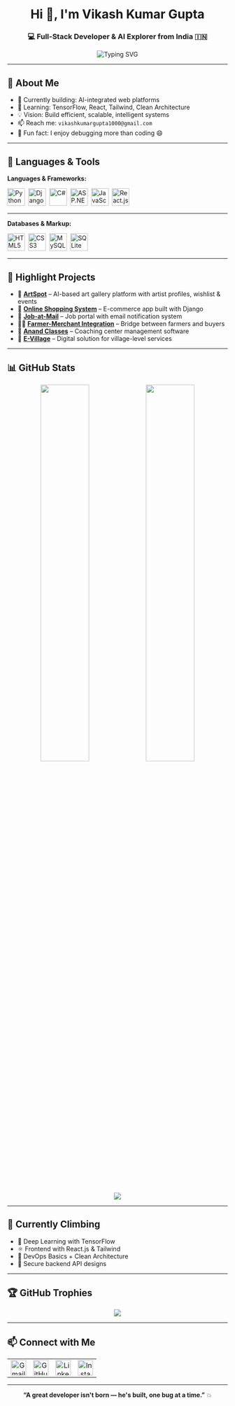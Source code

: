 <h1 align="center">Hi 👋, I'm Vikash Kumar Gupta</h1>
<h3 align="center">💻 Full-Stack Developer & AI Explorer from India 🇮🇳</h3>

<p align="center">
  <img src="https://readme-typing-svg.demolab.com?font=Fira+Code&weight=600&pause=1000&center=true&vCenter=true&width=440&lines=Code.+Build.+Repeat.;Python+Django+Lover;Backend+Logic+Expert;React+Learning+In+Progress" alt="Typing SVG" />
</p>

---

## 🚀 About Me

- 🔭 Currently building: AI-integrated web platforms  
- 🌱 Learning: TensorFlow, React, Tailwind, Clean Architecture  
- 💡 Vision: Build efficient, scalable, intelligent systems  
- 📫 Reach me: `vikashkumargupta1000@gmail.com`  
- 💬 Fun fact: I enjoy debugging more than coding 😄

---

## 🧠 Languages & Tools

**Languages & Frameworks:**  


<p align="left">
  <img src="https://cdn.jsdelivr.net/gh/devicons/devicon/icons/python/python-original.svg" title="Python" width="40" height="40"/>&nbsp;
  <img src="https://cdn.jsdelivr.net/gh/devicons/devicon/icons/django/django-plain.svg" title="Django" width="40" height="40"/>&nbsp;
  <img src="https://cdn.jsdelivr.net/gh/devicons/devicon/icons/csharp/csharp-original.svg" title="C#" width="40" height="40"/>&nbsp;
  <img src="https://cdn.jsdelivr.net/gh/devicons/devicon/icons/dot-net/dot-net-original.svg" title="ASP.NET" width="40" height="40"/>&nbsp;
  <img src="https://cdn.jsdelivr.net/gh/devicons/devicon/icons/javascript/javascript-original.svg" title="JavaScript" width="40" height="40"/>&nbsp;
   <img src="https://cdn.jsdelivr.net/gh/devicons/devicon/icons/react/react-original.svg" title="React.js" width="40" height="40"/>&nbsp;
  
 
</p>

---
**Databases & Markup:**  

 <img src="https://cdn.jsdelivr.net/gh/devicons/devicon/icons/html5/html5-original.svg" title="HTML5" width="40" height="40"/>&nbsp;
  <img src="https://cdn.jsdelivr.net/gh/devicons/devicon/icons/css3/css3-original.svg" title="CSS3" width="40" height="40"/>&nbsp;
  <img src="https://cdn.jsdelivr.net/gh/devicons/devicon/icons/mysql/mysql-original.svg" title="MySQL" width="40" height="40"/>&nbsp;
  <img src="https://cdn.jsdelivr.net/gh/devicons/devicon/icons/sqlite/sqlite-original.svg" title="SQLite" width="40" height="40"/>

---

## 📁 Highlight Projects

- 🎨 [**ArtSpot**](https://github.com/Vikashkgupta/ArtSpot) – AI-based art gallery platform with artist profiles, wishlist & events  
- 🛒 [**Online Shopping System**](https://github.com/Vikashkgupta/Online-Shopping-System) – E-commerce app built with Django  
- 👥 [**Job-at-Mail**](https://github.com/Vikashkgupta/Job-at-Mail) – Job portal with email notification system  
- 🧑‍🌾 [**Farmer-Merchant Integration**](https://github.com/Vikashkgupta/Farmer-Merchant-Integration) – Bridge between farmers and buyers  
- 🏫 [**Anand Classes**](https://github.com/Vikashkgupta/Anand-Classes) – Coaching center management software  
- 🏡 [**E-Village**](https://github.com/Vikashkgupta/E-Village) – Digital solution for village-level services

---

## 📊 GitHub Stats

<p align="center">
  <img src="https://github-readme-stats.vercel.app/api?username=Vikashkgupta&show_icons=true&theme=tokyonight&count_private=true" width="47%"/>
  <img src="https://github-readme-streak-stats.herokuapp.com?user=Vikashkgupta&theme=tokyonight" width="47%"/>
</p>

<p align="center">
  <img src="https://github-readme-activity-graph.vercel.app/graph?username=Vikashkgupta&theme=tokyo-night&area=true" />
</p>

---

## 🧗 Currently Climbing

- 🔬 Deep Learning with TensorFlow  
- ⚛️ Frontend with React.js & Tailwind  
- 🧰 DevOps Basics + Clean Architecture  
- 🔐 Secure backend API designs

---

## 🏆 GitHub Trophies

<p align="center">
  <img src="https://github-profile-trophy.vercel.app/?username=Vikashkgupta&theme=algolia&no-bg=true&row=1" />
</p>

---
## 📫 Connect with Me

<table>
  <tr>
    <td align="center">
      <a href="mailto:vikashkumargupta1000@gmail.com" title="Gmail">
        <img src="https://img.icons8.com/fluency/48/gmail.png" width="35" alt="Gmail"/>
      </a>
    </td>
    <td align="center">
      <a href="https://github.com/Vikashkgupta" title="GitHub">
        <img src="https://cdn.jsdelivr.net/gh/devicons/devicon/icons/github/github-original.svg" width="35" alt="GitHub"/>
      </a>
    </td>
    <td align="center">
      <a href="https://linkedin.com/in/vikash-kumar-gupta-505899295" title="LinkedIn">
        <img src="https://cdn.jsdelivr.net/gh/devicons/devicon/icons/linkedin/linkedin-original.svg" width="35" alt="LinkedIn"/>
      </a>
    </td>
    <td align="center">
      <a href="https://instagram.com/_vikashkgupta" title="Instagram">
        <img src="https://img.icons8.com/fluency/48/instagram-new.png" width="35" alt="Instagram"/>
      </a>
    </td>
  </tr>
</table>


---

<p align="center">
  <strong>“A great developer isn't born — he's built, one bug at a time.”</strong> 💥
</p>
